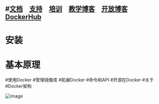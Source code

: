 #[文档](https://docs.docker.com/)　[支持](support.md)　[培训](https://training.docker.com/)　[教学博客](http://blog.docker.com/category/engineering/)　[开放博客](http://blog.docker.com/)　[DockerHub](https://hub.docker.com/)
---
# 安装
# 基本原理
#使用Docker
#管理镜像库
#拓展Docker
#命令和API
#开源在Docker
#关于
#Docker架构




![image](https://docs.docker.com/images/docker-friends.png)
